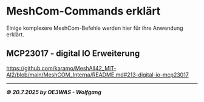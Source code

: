 # MeshCom-Commands erklärt

Einige komplexere MeshCom-Befehle werden hier für ihre Anwendung erklärt.

## MCP23017 - digital IO Erweiterung
https://github.com/karamo/MeshAll42_MIT-AI2/blob/main/MeshCOM_Interna/README.md#213-digital-io-mcp23017

___
***:copyright: 20.7.2025 by OE3WAS - Wolfgang***
